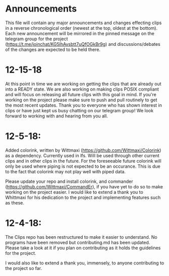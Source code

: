 # Announcements

This file will contain any major announcements and changes effecting clips in a reverse chronological order (newest at the top, oldest at the bottom).  Each new announcement will be mirrored in the pinned message on the telegram group for the project (https://t.me/joinchat/KG5lhAvsbtt7uQfOGkBr9g) and discussions/debates of the changes are expected to be held there.

# 12-15-18
At this point in time we are working on getting the clips that are already out into a READY state.  We are also working on making clips POSIX compliant and will focus on releasing all future clips with this goal in mind.  If you're working on the project please make sure to push and pull routinely to get the most recent updates.  Thank you to everyone who has shown interest in clips or have just kept us busy chatting on our telegram group!  We look forward to working with and hearing from you all.

# 12-5-18:
Added colorink, written by Wittmaxi (https://github.com/Wittmaxi/Colorink) as a dependency.  Currently used in lfs.  Will be used through other current clips and in other clips in the future.  For the foreseeable future colorink will only be used where piping is not expected to be an occurance.  This is due to the fact that colorink may not play well with piped data.

Please update your repo and install colorink, and commander (https://github.com/Wittmaxi/CommandEr), if you have yet to do so to make working on the project easier.  I would like to extend a thank you to Whittmaxi for his dedication to the project and implementing features such as these.

# 12-4-18:
The Clips repo has been restructured to make it easier to understand.  No programs have been removed but contributing.md has been updated.  Please take a look at it if you plan on contributing as it holds the guidelines for the project.

I would also like to extend a thank you, immensely, to anyone contributing to the project so far.
